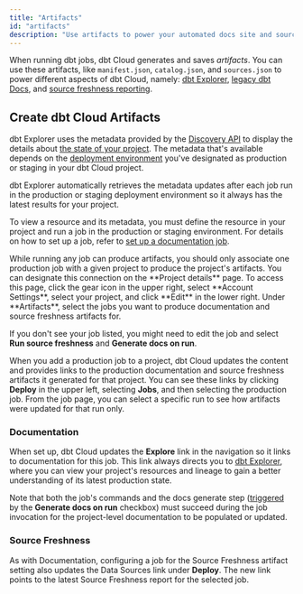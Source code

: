 ```yaml
---
title: "Artifacts"
id: "artifacts"
description: "Use artifacts to power your automated docs site and source freshness data." 
---
```


When running dbt jobs, dbt Cloud generates and saves *artifacts*. You can use these artifacts, like `manifest.json`, `catalog.json`, and `sources.json` to power different aspects of dbt Cloud, namely: [dbt Explorer](/docs/collaborate/explore-projects), [legacy dbt Docs](/docs/collaborate/legacy-dbt-docs), and [source freshness reporting](/docs/build/sources#snapshotting-source-data-freshness).

## Create dbt Cloud Artifacts

dbt Explorer uses the metadata provided by the [Discovery API](/docs/dbt-cloud-apis/discovery-api) to display the details about [the state of your project](/docs/dbt-cloud-apis/project-state). The metadata that's available depends on the [deployment environment](/docs/deploy/deploy-environments) you've designated as production or staging in your dbt Cloud project.

dbt Explorer automatically retrieves the metadata updates after each job run in the production or staging deployment environment so it always has the latest results for your project.

To view a resource and its metadata, you must define the resource in your project and run a job in the production or staging environment. For details on how to set up a job, refer to [set up a documentation job](/docs/collaborate/set-up-doc-job).

<Expandable alt_header="For legacy dbt Docs">
While running any job can produce artifacts, you should only associate one production job with a given project to produce the project's artifacts. You can designate this connection on the **Project details** page. To access this page, click the gear icon in the upper right, select **Account Settings**, select your project, and click **Edit** in the lower right. Under **Artifacts**, select the jobs you want to produce documentation and source freshness artifacts for.

<Lightbox src="/img/docs/dbt-cloud/using-dbt-cloud/project-level-artifact-updated.png" width="70%" title="Configuring Artifacts"/>

If you don't see your job listed, you might need to edit the job and select **Run source freshness** and **Generate docs on run**.
</Expandable>



<Lightbox src="/img/docs/dbt-cloud/using-dbt-cloud/edit-job-generate-artifacts.png" title="Editing the job to generate artifacts"/>

When you add a production job to a project, dbt Cloud updates the content and provides links to the production documentation and source freshness artifacts it generated for that project. You can see these links by clicking **Deploy** in the upper left, selecting **Jobs**, and then selecting the production job. From the job page, you can select a specific run to see how artifacts were updated for that run only.

### Documentation

When set up, dbt Cloud updates the **Explore** link in the navigation so it links to documentation for this job. This link always directs you to [dbt Explorer](/docs/collaborate/explore-projects), where you can view your project's resources and lineage to gain a better understanding of its latest production state.

Note that both the job's commands and the docs generate step ([triggered](/docs/collaborate/set-up-doc-job) by the **Generate docs on run** checkbox) must succeed during the job invocation for the project-level documentation to be populated or updated.

### Source Freshness

As with Documentation, configuring a job for the Source Freshness artifact setting also updates the Data Sources link under **Deploy**. The new link points to the latest Source Freshness report for the selected job.

<Lightbox src="/img/docs/dbt-cloud/using-dbt-cloud/data-sources.png" title="A link to the latest source freshness snapshot for the selected job"/>
